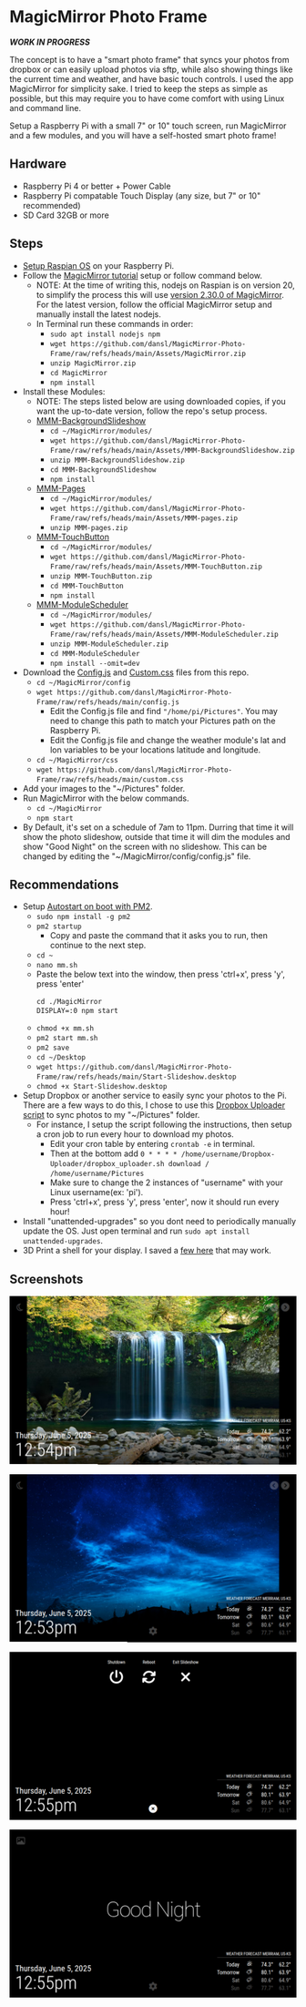 # MagicMirror Photo Frame

***WORK IN PROGRESS***

The concept is to have a "smart photo frame" that syncs your photos from dropbox or can easily upload photos via sftp, while also showing things like the current time and weather, and have basic touch controls. I used the app MagicMirror for simplicity sake. I tried to keep the steps as simple as possible, but this may require you to have come comfort with using Linux and command line.

Setup a Raspberry Pi with a small 7" or 10" touch screen, run MagicMirror and a few modules, and you will have a self-hosted smart photo frame!

## Hardware
- Raspberry Pi 4 or better + Power Cable
- Raspberry Pi compatable Touch Display (any size, but 7" or 10" recommended)
- SD Card 32GB or more

## Steps
- [Setup Raspian OS](https://www.raspberrypi.com/documentation/computers/getting-started.html) on your Raspberry Pi.
- Follow the [MagicMirror tutorial](https://docs.magicmirror.builders) setup or follow command below.
  - NOTE: At the time of writing this, nodejs on Raspian is on version 20, to simplify the process this will use [version 2.30.0 of MagicMirror](https://github.com/MagicMirrorOrg/MagicMirror/releases/tag/v2.30.0). For the latest version, follow the official MagicMirror setup and manually install the latest nodejs.
  - In Terminal run these commands in order:
    - ```sudo apt install nodejs npm```
    - ```wget https://github.com/dansl/MagicMirror-Photo-Frame/raw/refs/heads/main/Assets/MagicMirror.zip```
    - ```unzip MagicMirror.zip```
    - ```cd MagicMirror```
    - ```npm install```
- Install these Modules:
  - NOTE: The steps listed below are using downloaded copies, if you want the up-to-date version, follow the repo's setup process.
  - [MMM-BackgroundSlideshow](https://github.com/darickc/MMM-BackgroundSlideshow)
    - ```cd ~/MagicMirror/modules/```
    - ```wget https://github.com/dansl/MagicMirror-Photo-Frame/raw/refs/heads/main/Assets/MMM-BackgroundSlideshow.zip```
    - ```unzip MMM-BackgroundSlideshow.zip```
    - ```cd MMM-BackgroundSlideshow```
    - ```npm install```
  - [MMM-Pages](https://github.com/edward-shen/MMM-pages)
    - ```cd ~/MagicMirror/modules/```
    - ```wget https://github.com/dansl/MagicMirror-Photo-Frame/raw/refs/heads/main/Assets/MMM-pages.zip```
    - ```unzip MMM-pages.zip```
  - [MMM-TouchButton](https://github.com/Tom-Hirschberger/MMM-TouchButton)
    - ```cd ~/MagicMirror/modules/```
    - ```wget https://github.com/dansl/MagicMirror-Photo-Frame/raw/refs/heads/main/Assets/MMM-TouchButton.zip```
    - ```unzip MMM-TouchButton.zip```
    - ```cd MMM-TouchButton```
    - ```npm install```
  - [MMM-ModuleScheduler](https://github.com/ianperrin/MMM-ModuleScheduler)
    - ```cd ~/MagicMirror/modules/```
    - ```wget https://github.com/dansl/MagicMirror-Photo-Frame/raw/refs/heads/main/Assets/MMM-ModuleScheduler.zip```
    - ```unzip MMM-ModuleScheduler.zip```
    - ```cd MMM-ModuleScheduler```
    - ```npm install --omit=dev```
- Download the [Config.js](https://github.com/dansl/MagicMirror-Photo-Frame/raw/refs/heads/main/config.js) and [Custom.css](https://github.com/dansl/MagicMirror-Photo-Frame/raw/refs/heads/main/custom.css) files from this repo.
  - ```cd ~/MagicMirror/config```
  - ```wget https://github.com/dansl/MagicMirror-Photo-Frame/raw/refs/heads/main/config.js```
    - Edit the Config.js file and find ```"/home/pi/Pictures"```. You may need to change this path to match your Pictures path on the Raspberry Pi.
    - Edit the Config.js file and change the weather module's lat and lon variables to be your locations latitude and longitude.
  - ```cd ~/MagicMirror/css```
  - ```wget https://github.com/dansl/MagicMirror-Photo-Frame/raw/refs/heads/main/custom.css```
- Add your images to the "~/Pictures" folder.
- Run MagicMirror with the below commands.
  - ```cd ~/MagicMirror```
  - ```npm start```
- By Default, it's set on a schedule of 7am to 11pm. Durring that time it will show the photo slideshow, outside that time it will dim the modules and show "Good Night" on the screen with no slideshow. This can be changed by editing the "~/MagicMirror/config/config.js" file.

## Recommendations
- Setup [Autostart on boot with PM2](https://docs.magicmirror.builders/configuration/autostart.html). 
  - ```sudo npm install -g pm2```
  - ```pm2 startup```
    - Copy and paste the command that it asks you to run, then continue to the next step.
  - ```cd ~```
  - ```nano mm.sh```
  - Paste the below text into the window, then press 'ctrl+x', press 'y', press 'enter'
    ```
    cd ./MagicMirror
    DISPLAY=:0 npm start
    ```
  - ```chmod +x mm.sh```
  - ```pm2 start mm.sh```
  - ```pm2 save```
  - ```cd ~/Desktop```
  - ```wget https://github.com/dansl/MagicMirror-Photo-Frame/raw/refs/heads/main/Start-Slideshow.desktop```
  - ```chmod +x Start-Slideshow.desktop```
- Setup Dropbox or another service to easily sync your photos to the Pi. There are a few ways to do this, I chose to use this [Dropbox Uploader script](https://github.com/andreafabrizi/Dropbox-Uploader) to sync photos to my "~/Pictures" folder.
  - For instance, I setup the script following the instructions, then setup a cron job to run every hour to download my photos.
    - Edit your cron table by entering ```crontab -e``` in terminal.
    - Then at the bottom add ```0 * * * * /home/username/Dropbox-Uploader/dropbox_uploader.sh download / /home/username/Pictures```
    - Make sure to change the 2 instances of "username" with your Linux username(ex: 'pi').
    - Press 'ctrl+x', press 'y', press 'enter', now it should run every hour!
- Install "unattended-upgrades" so you dont need to periodically manually update the OS. Just open terminal and run ```sudo apt install unattended-upgrades```.
- 3D Print a shell for your display. I saved a [few here](https://github.com/dansl/MagicMirror-Photo-Frame/tree/main/3D%20Print) that may work.

## Screenshots
![Screenshot 1](https://github.com/dansl/MagicMirror-Photo-Frame/blob/7a29c26a3ec8684508ddc74662d76c80fbb34192/screenshots/screenshot1.png)

![Screenshot 2](https://github.com/dansl/MagicMirror-Photo-Frame/blob/7a29c26a3ec8684508ddc74662d76c80fbb34192/screenshots/screenshot2.png)

![Screenshot 3](https://github.com/dansl/MagicMirror-Photo-Frame/blob/7a29c26a3ec8684508ddc74662d76c80fbb34192/screenshots/screenshot3.png)

![Screenshot 4](https://github.com/dansl/MagicMirror-Photo-Frame/blob/7a29c26a3ec8684508ddc74662d76c80fbb34192/screenshots/screenshot4.png)
